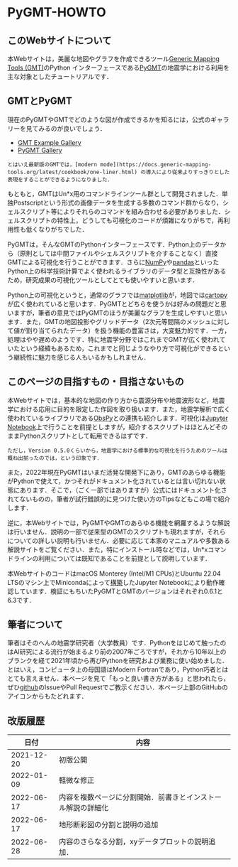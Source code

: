 # PyGMT-HOWTO

## このWebサイトについて

本Webサイトは，美麗な地図やグラフを作成できるツール[Generic Mapping Tools (GMT)](https://github.com/GenericMappingTools/gmt)のPython インターフェースである[PyGMT](https://www.pygmt.org/)の地震学における利用を主な対象としたチュートリアルです．

## GMTとPyGMT

現在のPyGMTやGMTでどのような図が作成できるかを知るには，公式のギャラリーを見てみるのが良いでしょう．

- [GMT Example Gallery](https://docs.generic-mapping-tools.org/latest/gallery.html)
- [PyGMT Gallery](https://www.pygmt.org/latest/gallery/)

````{margin}
とはいえ最新版のGMTでは，[modern mode](https://docs.generic-mapping-tools.org/latest/cookbook/one-liner.html) の導入により従来よりすっきりとした表現をすることができるようになりました．
````
もともと，GMTはUn*x用のコマンドラインツール群として開発されました．単独Postscriptという形式の画像データを生成する多数のコマンド群からなり，シェルスクリプト等によりそれらのコマンドを組み合わせる必要がありました．シェルスクリプトの特性上，どうしても可視化のコードが煩雑になりがちで，再利用性も低くなりがちでした．


PyGMTは，そんなGMTのPythonインターフェースです．Python上のデータから（原則としては中間ファイルやシェルスクリプトを介することなく）直接GMTによる可視化を行うことができます．さらに[NumPy](https://numpy.org)や[pandas](https://pandas.pydata.org)といったPython上の科学技術計算でよく使われるライブラリのデータ型と互換性があるため，研究成果の可視化ツールとしてとても使いやすいと思います．

Python上の可視化というと，通常のグラフでは[matplotlib](https://matplotlib.org)が，地図では[cartopy](https://scitools.org.uk/cartopy)が広く使われていると思います．PyGMTとどちらを使うかは好みの問題だと思いますが，筆者の意見ではPyGMTのほうが美麗なグラフを生成しやすいと思います．また，GMTの地図投影やグリッドデータ（2次元等間隔のメッシュに対して値が割り当てられたデータ）を扱う機能の豊富さは，大変魅力的です．一方，処理はやや遅めのようです．特に地震学分野ではこれまでGMTが広く使われていたという経緯もあるため，これまでと同じようなやり方で可視化ができるという継続性に魅力を感じる人もいるかもしれません．

## このページの目指すもの・目指さないもの

本Webサイトでは，基本的な地図の作り方から震源分布や地震波形など，地震学における応用に目的を限定した作図を取り扱います．また，地震学解析で広く使われているライブラリである[ObsPy](https://docs.obspy.org)との連携も紹介します．可視化は[Jupyter Notebook](https://jupyter.org)上で行うことを前提としますが，紹介するスクリプトはほとんどそのままPythonスクリプトとして転用できるはずです．

```{margin}
ただし，Version 0.5.0くらいから，地震学における標準的な可視化を行うためのツールは概ね出揃ったのでは，という印象です．
```
また，2022年現在PyGMTはいまだ活発な開発下にあり，GMTのあらゆる機能がPythonで使えて，かつそれがドキュメント化されているとは言い切れない状態にあります．そこで，（ごく一部ではありますが）公式にはドキュメント化されてないものの，筆者が試行錯誤的に見つけた使い方のTipsなどもこの場で紹介します．

逆に，本Webサイトでは，PyGMTやGMTのあらゆる機能を網羅するような解説は行いません．説明の一部で従来型のGMTのスクリプトも現れますが，それらについての詳しい説明も行いません．必要に応じて本家のマニュアルや多数ある解説サイトをご覧ください．また，特にインストール時などでは，Un*xコマンドラインの利用については既知であることを前提として説明しています．

本WebサイトのコードはmacOS Monterey (Intel/M1 CPUs)とUbuntu 22.04 LTSのマシン上でMinicondaによって[構築](./install.md)したJupyter Notebookにより動作確認しています．検証にもちいたPyGMTとGMTのバージョンはそれぞれ0.6.1と6.3です．

## 筆者について

筆者はそのへんの地震学研究者（大学教員）です．Pythonをはじめて触ったのはAI研究による流行が始まるより前の2007年ごろですが，それから10年以上のブランクを経て2021年頃から再びPythonを研究および業務に使い始めました．とはいえ，コンピュータ上の母国語はModern Fortranであり，Python巧者とはとても言えません．本ページを見て「もっと良い書き方がある」と思われたら，ぜひ[github](https://github.com/tktmyd/pygmt-howto-jp)のIssueやPull Requestでご教示ください．本ページ上部のGitHubのアイコンからもたどれます．


## 改版履歴

| 日付 | 内容 | 
| --- | --- |
| 2021-12-20 | 初版公開 |
| 2022-01-09 | 軽微な修正 |
| 2022-06-17 | 内容を複数ページに分割開始．前書きとインストール解説の詳細化 |
| 2022-06-17 | 地形断彩図の分割と説明の追加 |
| 2022-06-28 | 内容のさらなる分割，xyデータプロットの説明追加． |

